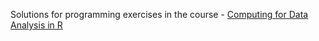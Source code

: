 Solutions for programming exercises in the course - [Computing for Data Analysis in R](https://www.coursera.org/course/compdata)
